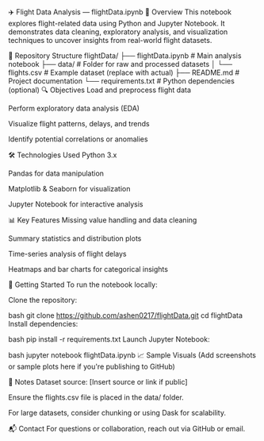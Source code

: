 ✈️ Flight Data Analysis — flightData.ipynb
📘 Overview
This notebook explores flight-related data using Python and Jupyter Notebook. It demonstrates data cleaning, exploratory analysis, and visualization techniques to uncover insights from real-world flight datasets.

📂 Repository Structure
flightData/
├── flightData.ipynb        # Main analysis notebook
├── data/                   # Folder for raw and processed datasets
│   └── flights.csv         # Example dataset (replace with actual)
├── README.md               # Project documentation
└── requirements.txt        # Python dependencies (optional)
🔍 Objectives
Load and preprocess flight data

Perform exploratory data analysis (EDA)

Visualize flight patterns, delays, and trends

Identify potential correlations or anomalies

🛠️ Technologies Used
Python 3.x

Pandas for data manipulation

Matplotlib & Seaborn for visualization

Jupyter Notebook for interactive analysis

📊 Key Features
Missing value handling and data cleaning

Summary statistics and distribution plots

Time-series analysis of flight delays

Heatmaps and bar charts for categorical insights

🚀 Getting Started
To run the notebook locally:

Clone the repository:

bash
git clone https://github.com/ashen0217/flightData.git
cd flightData
Install dependencies:

bash
pip install -r requirements.txt
Launch Jupyter Notebook:

bash
jupyter notebook flightData.ipynb
📈 Sample Visuals
(Add screenshots or sample plots here if you're publishing to GitHub)

📌 Notes
Dataset source: [Insert source or link if public]

Ensure the flights.csv file is placed in the data/ folder.

For large datasets, consider chunking or using Dask for scalability.

📬 Contact
For questions or collaboration, reach out via GitHub or email.
